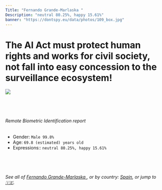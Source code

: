 ```yaml
---
Title: "Fernando Grande-Marlaska "
Description: "neutral 80.25%, happy 15.61%"
banner: "https://dontspy.eu/data/photos/109_box.jpg"
---
```


# The AI Act must protect human rights and works for civil society, not fall into easy concession to the surveillance ecosystem!

<link rel="stylesheet" type="text/css" href="/css/blog.css" />

<div class="is-fake" hidden>

_This is a **fake picture**_, we collect these anyway [because the AI Act](why-deepfake) negotiation moves in a way that would create more mess in our lives! for a longer explanation, read [The Dual Threat: How Losing the Biometric Battle Fuels Deepfake Proliferation](/blog/the-dual-threat-how-losing-the-biometric-battle-fuels-deepfake-proliferation/)

</div>

<!-- <img src="https://dontspy.eu/data/photos/54_box.jpg" /> -->
<img src="https://dontspy.eu/data/photos/109_box.jpg" />

## <br>

###### Remote Biometric Identification report

* <span class="label">Gender:</span> `Male 99.8%`
* <span class="label">Age:</span> `69.8 (estimated) years old`
* <span class="label">Expressions::</span> `neutral 80.25%, happy 15.61%`

## <br>

###### See all of [Fernando Grande-Marlaska ](/policymaker#Fernando%20Grande-Marlaska%20), or by country: [Spain](/country#Spain), or jump to [🇮🇪](/x/65).

## <br>